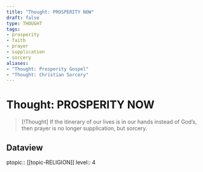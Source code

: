 ```yaml
---
title: "Thought: PROSPERITY NOW"
draft: false
type: THOUGHT
tags:
- prosperity
- faith
- prayer
- supplication
- sorcery
aliases:
- "Thought: Prosperity Gospel"
- "Thought: Christian Sorcery"
---
```

# Thought: PROSPERITY NOW
> [!Thought]
> If the itinerary of our lives is in our hands instead of God’s, then prayer is no longer supplication, but sorcery.

## Dataview
ptopic:: [[topic-RELIGION]]
level:: 4
